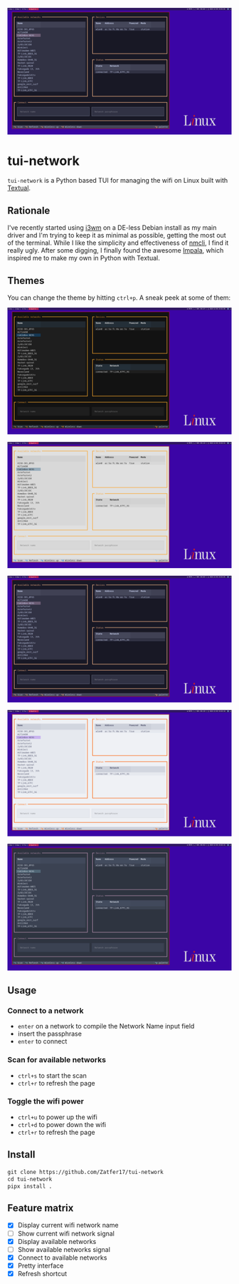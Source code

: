 ![](docs/catpuccin_moka.png)

# tui-network

`tui-network` is a Python based TUI for managing the wifi on Linux built with [Textual](https://github.com/Textualize/textual).

## Rationale

I've recently started using [i3wm](https://i3wm.org/) on a DE-less Debian install as my main driver and I'm trying to keep it as minimal as possible, getting the most out of the terminal. While I like the simplicity and effectiveness of [nmcli](https://networkmanager.dev/docs/api/latest/nmcli.html), I find it really ugly. After some digging, I finally found the awesome [Impala](https://github.com/pythops/impala), which inspired me to make my own in Python with Textual.

## Themes

You can change the theme by hitting `ctrl+p`. A sneak peek at some of them:

![](docs/dark.png)

![](docs/light.png)

![](docs/catpuccin_moka.png)

![](docs/catpuccin_latte.png)

![](docs/nord.png)

## Usage

### Connect to a network
- `enter` on a network to compile the Network Name input field
- insert the passphrase
- `enter` to connect

### Scan for available networks
- `ctrl+s` to start the scan
- `ctrl+r` to refresh the page

### Toggle the wifi power
- `ctrl+u` to power up the wifi
- `ctrl+d` to power down the wifi
- `ctrl+r` to refresh the page

## Install

```
git clone https://github.com/Zatfer17/tui-network
cd tui-network
pipx install .
```

## Feature matrix

- [x] Display current wifi network name
- [ ] Show current wifi network signal
- [x] Display available networks
- [ ] Show available networks signal
- [x] Connect to available networks
- [x] Pretty interface
- [x] Refresh shortcut